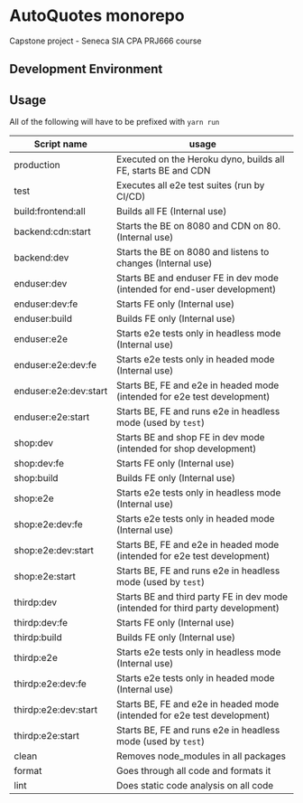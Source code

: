 # AutoQuotes monorepo

Capstone project - Seneca SIA CPA PRJ666 course

## Development Environment

## Usage

All of the following will have to be prefixed with `yarn run`

| Script name           | usage                                                                           |
| --------------------- | ------------------------------------------------------------------------------- |
| production            | Executed on the Heroku dyno, builds all FE, starts BE and CDN                   |
| test                  | Executes all e2e test suites (run by CI/CD)                                     |
| build:frontend:all    | Builds all FE (Internal use)                                                    |
| backend:cdn:start     | Starts the BE on 8080 and CDN on 80. (Internal use)                             |
| backend:dev           | Starts the BE on 8080 and listens to changes (Internal use)                     |
| enduser:dev           | Starts BE and enduser FE in dev mode (intended for end-user development)        |
| enduser:dev:fe        | Starts FE only (Internal use)                                                   |
| enduser:build         | Builds FE only (Internal use)                                                   |
| enduser:e2e           | Starts e2e tests only in headless mode (Internal use)                           |
| enduser:e2e:dev:fe    | Starts e2e tests only in headed mode (Internal use)                             |
| enduser:e2e:dev:start | Starts BE, FE and e2e in headed mode (intended for e2e test development)        |
| enduser:e2e:start     | Starts BE, FE and runs e2e in headless mode (used by `test`)                    |
| shop:dev              | Starts BE and shop FE in dev mode (intended for shop development)               |
| shop:dev:fe           | Starts FE only (Internal use)                                                   |
| shop:build            | Builds FE only (Internal use)                                                   |
| shop:e2e              | Starts e2e tests only in headless mode (Internal use)                           |
| shop:e2e:dev:fe       | Starts e2e tests only in headed mode (Internal use)                             |
| shop:e2e:dev:start    | Starts BE, FE and e2e in headed mode (intended for e2e test development)        |
| shop:e2e:start        | Starts BE, FE and runs e2e in headless mode (used by `test`)                    |
| thirdp:dev            | Starts BE and third party FE in dev mode (intended for third party development) |
| thirdp:dev:fe         | Starts FE only (Internal use)                                                   |
| thirdp:build          | Builds FE only (Internal use)                                                   |
| thirdp:e2e            | Starts e2e tests only in headless mode (Internal use)                           |
| thirdp:e2e:dev:fe     | Starts e2e tests only in headed mode (Internal use)                             |
| thirdp:e2e:dev:start  | Starts BE, FE and e2e in headed mode (intended for e2e test development)        |
| thirdp:e2e:start      | Starts BE, FE and runs e2e in headless mode (used by `test`)                    |
| clean                 | Removes node_modules in all packages                                            |
| format                | Goes through all code and formats it                                            |
| lint                  | Does static code analysis on all code                                           |
